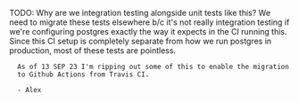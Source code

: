 TODO: Why are we integration testing alongside unit tests like this? We need to migrate
      these tests elsewhere b/c it's not really integration testing if we're
      configuring postgres exactly the way it expects in the CI running this. 
      Since this CI setup is completely separate from how we run postgres in 
      production, most of these tests are pointless.

      As of 13 SEP 23 I'm ripping out some of this to enable the migration 
      to Github Actions from Travis CI.

      - Alex